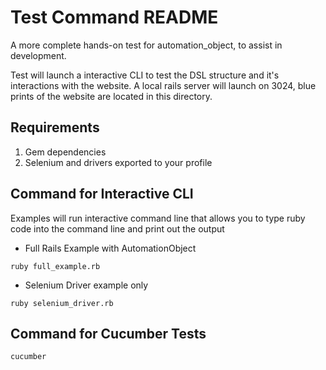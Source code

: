 # Test Command README

A more complete hands-on test for automation_object, to assist in development.

Test will launch a interactive CLI to test the DSL structure and it's interactions with the website.
A local rails server will launch on 3024, blue prints of the website are located in this directory.

## Requirements

1. Gem dependencies 
2. Selenium and drivers exported to your profile

## Command for Interactive CLI

Examples will run interactive command line that allows you to type ruby code into the command line
and print out the output

* Full Rails Example with AutomationObject
```
ruby full_example.rb
```

* Selenium Driver example only
```
ruby selenium_driver.rb
```

## Command for Cucumber Tests

```
cucumber
```